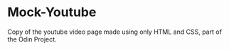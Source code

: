 # Mock-Youtube
Copy of the youtube video page made using only HTML and CSS, part of the Odin Project.
